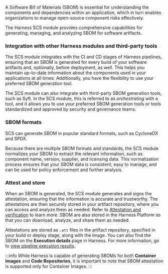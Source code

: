 A Software Bill of Materials (SBOM) is essential for understanding the components and dependencies within an application, which in turn enables organizations to manage open-source component risks effectively.

The Harness SCS module provides comprehensive capabilities for generating, managing, and analyzing SBOM for software artifacts.

### Integration with other Harness modules and third-party tools

The SCS module integrates with the CI and CD stages of Harness pipelines, ensuring that an SBOM is generated for every build of your software artifacts and, optionally, before deployment, as well. This helps you maintain up-to-date information about the components used in your applications at all times. Additionally, you have the flexibility to use your preferred SBOM generation tool.

The SCS module can also integrate with third-party SBOM generation tools, such as Syft. In the SCS module, this is referred to as *orchestrating* with a tool, and it allows you to use your preferred SBOM generation tools or tools standardized and approved by security and governance teams.

### SBOM formats

SCS can generate SBOM in popular standard formats, such as CycloneDX and SPDX.

Because there are multiple SBOM formats and standards, the SCS module normalizes your SBOM to extract the relevant information, such as component name, version, supplier, and licensing data. This normalization process ensures that your SBOM data is consistent, easy to manage, and can be used for policy enforcement and further analysis.

### Attest and store

When an SBOM is generated, the SCS module generates and signs the attestation, ensuring that the information is accurate and trustworthy. The attestations are then securely stored in your artifact repository, where you can access and analyze them as needed. Refer to [Attestation and verification](/docs/software-supply-chain-assurance/get-started/key-concepts#attestation-and-verification) to learn more. SBOM are also stored in the Harness Platform so that you can download, analyze, and share them as needed.

Attestations are stored as `.att` files in the artifact repository, specified in your build or deploy stage, along with the image. You can also find the SBOM on the **Execution details** page in Harness. For more information, go to [view pipeline execution results](/docs/software-supply-chain-assurance/ssca-view-results.md).

:::info
While Harness is capable of generating SBOMs for both **Container Images** and **Code Repositories**, it is important to note that SBOM attestation is supported only for Container Images.
:::